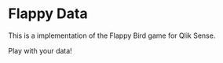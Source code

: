 # Flappy Data

This is a implementation of the Flappy Bird game for Qlik Sense.

Play with your data!
